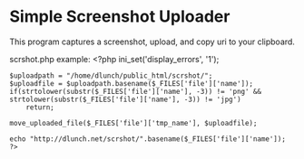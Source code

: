 Simple Screenshot Uploader
==========================

This program captures a screenshot, upload, and copy uri to your clipboard.

scrshot.php example:
    <?php
    ini_set('display_errors', '1');
    
    $uploadpath = "/home/dlunch/public_html/scrshot/";
    $uploadfile = $uploadpath.basename($_FILES['file']['name']);
    if(strtolower(substr($_FILES['file']['name'], -3)) != 'png' && strtolower(substr($_FILES['file']['name'], -3)) != 'jpg')
        return;
    
    move_uploaded_file($_FILES['file']['tmp_name'], $uploadfile);
    
    echo "http://dlunch.net/scrshot/".basename($_FILES['file']['name']);
    ?>